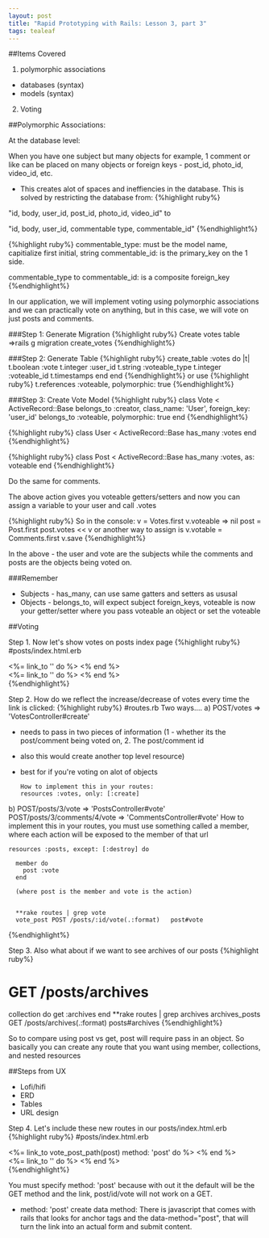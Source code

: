```yaml
---
layout: post
title: "Rapid Prototyping with Rails: Lesson 3, part 3"
tags: tealeaf
---
```

##Items Covered
1. polymorphic associations
  * databases (syntax)
  * models (syntax)
2. Voting


##Polymorphic Associations:

At the database level:

 When you have one subject but many objects for example, 1 comment or like can be placed on
 many objects or foreign keys - post_id, photo_id, video_id, etc.
 - This creates alot of spaces and ineffiencies in the database.
 This is solved by restricting the database from:
 {%highlight ruby%}

 "id, body, user_id, post_id, photo_id, video_id" to

 "id, body, user_id, commentable type, commentable_id"
 {%endhighlight%}

{%highlight ruby%}
 commentable_type: must be the model name, capitialize first initial, string
 commentable_id: is the primary_key on the 1 side.

 commentable_type to commentable_id: is a composite foreign_key
{%endhighlight%}

 In our application, we will implement voting using polymorphic associations and we can
 practically vote on anything, but in this case, we will vote on just posts and comments.


###Step 1: Generate Migration
 {%highlight ruby%}
 Create votes table
  =>rails g migration create_votes
{%endhighlight%}

###Step 2: Generate Table
 {%highlight ruby%}
create_table :votes do |t|
  t.boolean :vote
  t.integer :user_id
  t.string :voteable_type
  t.integer :voteable_id
  t.timestamps
  end
end
{%endhighlight%}
  or use
{%highlight ruby%}
t.references :voteable, polymorphic: true
{%endhighlight%}

###Step 3: Create Vote Model
{%highlight ruby%}
class Vote < ActiveRecord::Base
  belongs_to :creator, class_name: 'User', foreign_key: 'user_id'
  belongs_to :voteable, polymorphic: true
end
{%endhighlight%}

{%highlight ruby%}
class User < ActiveRecord::Base
  has_many :votes
end
{%endhighlight%}

{%highlight ruby%}
class Post < ActiveRecord::Base
  has_many :votes, as: voteable
end
{%endhighlight%}

Do the same for comments.

The above action gives you voteable getters/setters and now you can assign a variable to your user and call .votes

{%highlight ruby%}
So in the console:
    v = Votes.first
    v.voteable => nil
    post = Post.first
    post.votes << v
    or another way to assign is
    v.votable = Comments.first
    v.save
{%endhighlight%}

In the above - the user and vote are the subjects while the comments and posts
are the objects being voted on.

###Remember
* Subjects - has_many, can use same gatters and setters as ususal
* Objects - belongs_to, will expect subject foreign_keys, voteable is now your getter/setter
  where you pass voteable an object or set the voteable

##Voting

Step 1. Now let's show votes on posts index page
{%highlight ruby%}
#posts/index.html.erb
<div class='row'
  <div class='span0 well text-center'>
  <%= link_to '' do %>
    <i class='icon-arrow-up'></i>
    <% end %>
    <br/>
  <%= link_to '' do %>
    <i class='icon-arrow-down'></i>
    <% end %>
</div>
{%endhighlight%}

Step 2. How do we reflect the increase/decrease of votes every time the link is clicked:
{%highlight ruby%}
#routes.rb
Two ways....
a) POST/votes => 'VotesController#create'
  - needs to pass in two pieces of information (1 - whether its the post/comment
  being voted on, 2. The post/comment id
  - also this would create another top level resource)
  - best for if you're voting on alot of objects

        How to implement this in your routes:
        resources :votes, only: [:create]

b) POST/posts/3/vote => 'PostsController#vote'
POST/posts/3/comments/4/vote => 'CommentsController#vote'
    How to implement this in your routes, you must use something called a member, where
    each action will be exposed to the member of that url

    resources :posts, except: [:destroy] do

      member do
        post :vote
      end

      (where post is the member and vote is the action)


      **rake routes | grep vote
      vote_post POST /posts/:id/vote(.:format)   post#vote
{%endhighlight%}

Step 3. Also what about if we want to see archives of our posts
{%highlight ruby%}
  # GET /posts/archives

  collection do
    get :archives
  end
  **rake routes | grep archives
  archives_posts GET /posts/archives(.:format)  posts#archives
{%endhighlight%}

So to compare using post vs get, post will require pass in an object.
So basically you can create any route that you want using member, collections, and nested resources

##Steps from UX
* Lofi/hifi
* ERD
* Tables
* URL design


Step 4. Let's include these new routes in our posts/index.html.erb
{%highlight ruby%}
#posts/index.html.erb
<div class='row'
  <div class='span0 well text-center'>
  <%= link_to vote_post_path(post) method: 'post' do %>
    <i class='icon-arrow-up'></i>
    <% end %>
    <br/>
  <%= link_to '' do %>
    <i class='icon-arrow-down'></i>
  <% end %>
</div>
{%endhighlight%}


You must specify method: 'post' because with out it the default will be the GET method and the link, post/id/vote will not work on a GET.
* method: 'post' create data method: There is javascript that comes with rails
that looks for anchor tags and the data-method="post",  that will turn the link
into an actual form and submit content.
